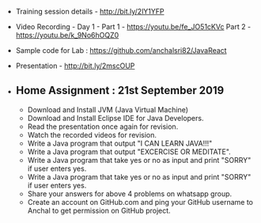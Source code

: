 * Training session details - http://bit.ly/2lY1YFP

* Video Recording - 
	Day 1 - Part 1 - https://youtu.be/fe_JO51cKVc
			Part 2 - https://youtu.be/k_9No6hOQZ0
			
* Sample code for Lab : https://github.com/anchalsri82/JavaReact

* Presentation - http://bit.ly/2mscOUP

* Home Assignment : 
	21st September 2019
	-------------------
	* Download and Install JVM (Java Virtual Machine) 
	* Download and Install Eclipse IDE for Java Developers.
	* Read the presentation once again for revision.
	* Watch the recorded videos for revision.
	* Write a Java program that output "I CAN LEARN JAVA!!!"
	* Write a Java program that output "EXCERCISE OR MEDITATE".
	* Write a Java program that take yes or no as input and print "SORRY" if user enters yes.
	* Write a Java program that take yes or no as input and print "SORRY" if user enters yes.
	* Share your answers for above 4 problems on whatsapp group.
	* Create an account on GitHub.com and ping your GitHub username to Anchal to get permission on GitHub project.
